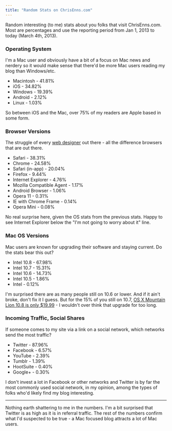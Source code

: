 ```yaml
---
title: "Random Stats on ChrisEnns.com"
---
```

<p>Random interesting (to me) stats about you folks that visit ChrisEnns.com. Most are percentages and use the reporting period from Jan 1, 2013 to today (March 4th, 2013).</p>
<h3>Operating System</h3>
<p>I'm a Mac user and obviously have a bit of a focus on Mac news and nerdery so it would make sense that there'd be more Mac users reading my blog than Windows/etc.</p>
<ul>
<li>Macintosh - 41.81%    </li>
<li>iOS - 34.82%</li>
<li>Windows - 19.39%</li>
<li>Android - 2.12%</li>
<li>Linux - 1.03%</li>
</ul>
<p>So between iOS and the Mac, over 75% of my readers are Apple based in some form.</p>
<h3>Browser Versions</h3>
<p>The struggle of every <a href="https://lemonproductions.ca">web designer</a> out there - all the difference browsers that are out there.</p>
<ul>
<li>Safari - 38.31%   </li>
<li>Chrome - 24.58%</li>
<li>Safari (in-app) - 20.04%</li>
<li>Firefox - 9.44%</li>
<li>Internet Explorer - 4.76%</li>
<li>Mozilla Compatible Agent - 1.17%</li>
<li>Android Browser - 1.06%</li>
<li>Opera 11 - 0.31%</li>
<li>IE with Chrome Frame - 0.14%</li>
<li>Opera Mini - 0.08%</li>
</ul>
<p>No real surprise here, given the OS stats from the previous stats. Happy to see Internet Explorer below the "I'm not going to worry about it" line.</p>
<h3>Mac OS Versions</h3>
<p>Mac users are known for upgrading their software and staying current. Do the stats bear this out?</p>
<ul>
<li>Intel 10.8 - 67.98%   </li>
<li>Intel 10.7 - 15.31%</li>
<li>Intel 10.6 - 14.73%</li>
<li>Intel 10.5 - 1.86%</li>
<li>Intel - 0.12%</li>
</ul>
<p>I'm surprised there are as many people still on 10.6 or lower. And if it ain't broke, don't fix it I guess. But for the 15% of you still on 10.7, <a href="https://target.georiot.com/Proxy.ashx?tsid=528&GR_URL=https%253A%252F%252Fitunes.apple.com%252Fus%252Fapp%252Fos-x-mountain-lion%252Fid537386512%253Fmt%253D12%2526uo%253D4%2526partnerId%253D30" target="itunes_store">OS X Mountain Lion 10.8 is only $19.99</a> - I wouldn't over think that upgrade for too long.</p>
<h3>Incoming Traffic, Social Shares</h3>
<p>If someone comes to my site via a link on a social network, which networks send the most traffic?</p>
<ul>
<li>Twitter - 87.96%</li>
<li>Facebook - 6.57%</li>
<li>YouTube - 2.39%</li>
<li>Tumblr - 1.39%</li>
<li>HootSuite - 0.40%</li>
<li>Google+ - 0.30%</li>
</ul>
<p>I don't invest a lot in Facebook or other networks and Twitter is by far the most commonly used social network, in my opinion, among the types of folks who'd likely find my blog interesting.</p>
<hr>
<p>Nothing earth shattering to me in the numbers. I'm a bit surprised that Twitter is as high as it is in referral traffic. The rest of the numbers confirm what I'd suspected to be true - a Mac focused blog attracts a lot of Mac users.</p>
